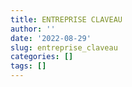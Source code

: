 ```yaml
---
title: ENTREPRISE CLAVEAU
author: ''
date: '2022-08-29'
slug: entreprise_claveau
categories: []
tags: []
---
```

